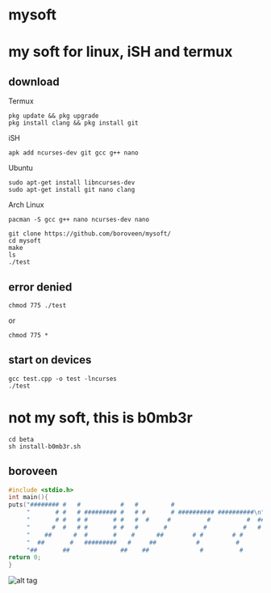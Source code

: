 # mysoft
# my soft for linux, iSH and termux
## download
Termux
```
pkg update && pkg upgrade
pkg install clang && pkg install git
```
iSH
```
apk add ncurses-dev git gcc g++ nano
```
Ubuntu
```
sudo apt-get install libncurses-dev
sudo apt-get install git nano clang
```
Arch Linux
```
pacman -S gcc g++ nano ncurses-dev nano
```
```
git clone https://github.com/boroveen/mysoft/
cd mysoft
make
ls
./test
```
## error denied
```
chmod 775 ./test
```
or
```
chmod 775 *
```
## start on devices
```
gcc test.cpp -o test -lncurses
./test
```
# not my soft, this is b0mb3r
```
cd beta
sh install-b0mb3r.sh
```
## boroveen
```c++
#include <stdio.h>
int main(){
puts("######## #   #           #   #         #                         ######\n"
     "       # #   # ######### #   # #       # ########## ##########\n"
     "       # #   # #       # #   #  #     #          #          #  ##########\n"
     "      #  #   # #       # #   #       #          #          #   #        #\n"
     "    ##      #  #       #    #      ##        # #        # #           ##\n"
     "  ##       #   #########   #     ##           #          #          ##\n"
     "##       ##              ##    ##              #          #       ##\n");
return 0;
}
```
![alt tag](https://boroveen.github.io/video/прикольно.gif "./test")​
